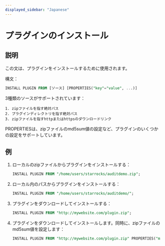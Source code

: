 ```yaml
---
displayed_sidebar: "Japanese"
---
```


# プラグインのインストール

## 説明

この文は、プラグインをインストールするために使用されます。

構文：

```sql
INSTALL PLUGIN FROM [ソース] [PROPERTIES("key"="value", ...)]
```

3種類のソースがサポートされています：

```plain text
1. zipファイルを指す絶対パス
2. プラグインディレクトリを指す絶対パス
3. zipファイルを指すhttpまたはhttpsのダウンロードリンク
```

PROPERTIESは、zipファイルのmd5sum値の設定など、プラグインのいくつかの設定をサポートしています。

## 例

1. ローカルのzipファイルからプラグインをインストールする：

    ```sql
    INSTALL PLUGIN FROM "/home/users/starrocks/auditdemo.zip";
    ```

2. ローカル内のパスからプラグインをインストールする：

    ```sql
    INSTALL PLUGIN FROM "/home/users/starrocks/auditdemo/";
    ```

3. プラグインをダウンロードしてインストールする：

    ```sql
    INSTALL PLUGIN FROM "http://mywebsite.com/plugin.zip";
    ```

4. プラグインをダウンロードしてインストールします。同時に、zipファイルのmd5sum値を設定します：

    ```sql
    INSTALL PLUGIN FROM "http://mywebsite.com/plugin.zip" PROPERTIES("md5sum" = "73877f6029216f4314d712086a146570");
    ```